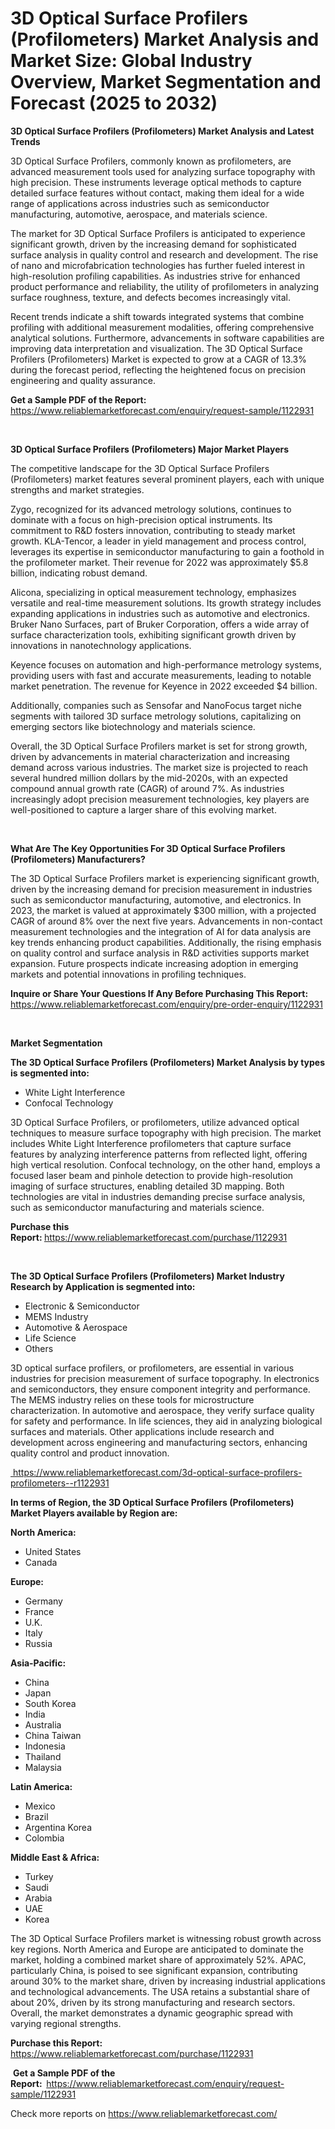 <p><h1>3D Optical Surface Profilers (Profilometers) Market Analysis and Market Size: Global Industry Overview, Market Segmentation and Forecast (2025 to 2032)</h1></p><p><strong>3D Optical Surface Profilers (Profilometers) Market Analysis and Latest Trends</strong></p>
<p><p>3D Optical Surface Profilers, commonly known as profilometers, are advanced measurement tools used for analyzing surface topography with high precision. These instruments leverage optical methods to capture detailed surface features without contact, making them ideal for a wide range of applications across industries such as semiconductor manufacturing, automotive, aerospace, and materials science. </p><p>The market for 3D Optical Surface Profilers is anticipated to experience significant growth, driven by the increasing demand for sophisticated surface analysis in quality control and research and development. The rise of nano and microfabrication technologies has further fueled interest in high-resolution profiling capabilities. As industries strive for enhanced product performance and reliability, the utility of profilometers in analyzing surface roughness, texture, and defects becomes increasingly vital.</p><p>Recent trends indicate a shift towards integrated systems that combine profiling with additional measurement modalities, offering comprehensive analytical solutions. Furthermore, advancements in software capabilities are improving data interpretation and visualization. The 3D Optical Surface Profilers (Profilometers) Market is expected to grow at a CAGR of 13.3% during the forecast period, reflecting the heightened focus on precision engineering and quality assurance.</p></p>
<p><strong>Get a Sample PDF of the Report:&nbsp;</strong> <a href="https://www.reliablemarketforecast.com/enquiry/request-sample/1122931?utm_campaign=2202&utm_medium=2&utm_source=Github&utm_content=ia&utm_term=03032025&utm_id=3d-optical-surface-profilers-profilometers">https://www.reliablemarketforecast.com/enquiry/request-sample/1122931</a></p>
<p>&nbsp;</p>
<p><strong>3D Optical Surface Profilers (Profilometers) Major Market Players</strong></p>
<p><p>The competitive landscape for the 3D Optical Surface Profilers (Profilometers) market features several prominent players, each with unique strengths and market strategies. </p><p>Zygo, recognized for its advanced metrology solutions, continues to dominate with a focus on high-precision optical instruments. Its commitment to R&D fosters innovation, contributing to steady market growth. KLA-Tencor, a leader in yield management and process control, leverages its expertise in semiconductor manufacturing to gain a foothold in the profilometer market. Their revenue for 2022 was approximately $5.8 billion, indicating robust demand.</p><p>Alicona, specializing in optical measurement technology, emphasizes versatile and real-time measurement solutions. Its growth strategy includes expanding applications in industries such as automotive and electronics. Bruker Nano Surfaces, part of Bruker Corporation, offers a wide array of surface characterization tools, exhibiting significant growth driven by innovations in nanotechnology applications.</p><p>Keyence focuses on automation and high-performance metrology systems, providing users with fast and accurate measurements, leading to notable market penetration. The revenue for Keyence in 2022 exceeded $4 billion. </p><p>Additionally, companies such as Sensofar and NanoFocus target niche segments with tailored 3D surface metrology solutions, capitalizing on emerging sectors like biotechnology and materials science. </p><p>Overall, the 3D Optical Surface Profilers market is set for strong growth, driven by advancements in material characterization and increasing demand across various industries. The market size is projected to reach several hundred million dollars by the mid-2020s, with an expected compound annual growth rate (CAGR) of around 7%. As industries increasingly adopt precision measurement technologies, key players are well-positioned to capture a larger share of this evolving market.</p></p>
<p>&nbsp;</p>
<p><strong>What Are The Key Opportunities For 3D Optical Surface Profilers (Profilometers) Manufacturers?</strong></p>
<p><p>The 3D Optical Surface Profilers market is experiencing significant growth, driven by the increasing demand for precision measurement in industries such as semiconductor manufacturing, automotive, and electronics. In 2023, the market is valued at approximately $300 million, with a projected CAGR of around 8% over the next five years. Advancements in non-contact measurement technologies and the integration of AI for data analysis are key trends enhancing product capabilities. Additionally, the rising emphasis on quality control and surface analysis in R&D activities supports market expansion. Future prospects indicate increasing adoption in emerging markets and potential innovations in profiling techniques.</p></p>
<p><strong>Inquire or Share Your Questions If Any Before Purchasing This Report:</strong> <a href="https://www.reliablemarketforecast.com/enquiry/pre-order-enquiry/1122931?utm_campaign=2202&utm_medium=2&utm_source=Github&utm_content=ia&utm_term=03032025&utm_id=3d-optical-surface-profilers-profilometers">https://www.reliablemarketforecast.com/enquiry/pre-order-enquiry/1122931</a></p>
<p>&nbsp;</p>
<p><strong>Market Segmentation</strong></p>
<p><strong>The 3D Optical Surface Profilers (Profilometers) Market Analysis by types is segmented into:</strong></p>
<p><ul><li>White Light Interference</li><li>Confocal Technology</li></ul></p>
<p><p>3D Optical Surface Profilers, or profilometers, utilize advanced optical techniques to measure surface topography with high precision. The market includes White Light Interference profilometers that capture surface features by analyzing interference patterns from reflected light, offering high vertical resolution. Confocal technology, on the other hand, employs a focused laser beam and pinhole detection to provide high-resolution imaging of surface structures, enabling detailed 3D mapping. Both technologies are vital in industries demanding precise surface analysis, such as semiconductor manufacturing and materials science.</p></p>
<p><strong>Purchase this Report:&nbsp;</strong><a href="https://www.reliablemarketforecast.com/purchase/1122931?utm_campaign=2202&utm_medium=2&utm_source=Github&utm_content=ia&utm_term=03032025&utm_id=3d-optical-surface-profilers-profilometers">https://www.reliablemarketforecast.com/purchase/1122931</a></p>
<p>&nbsp;</p>
<p><strong>The 3D Optical Surface Profilers (Profilometers) Market Industry Research by Application is segmented into:</strong></p>
<p><ul><li>Electronic & Semiconductor</li><li>MEMS Industry</li><li>Automotive & Aerospace</li><li>Life Science</li><li>Others</li></ul></p>
<p><p>3D optical surface profilers, or profilometers, are essential in various industries for precision measurement of surface topography. In electronics and semiconductors, they ensure component integrity and performance. The MEMS industry relies on these tools for microstructure characterization. In automotive and aerospace, they verify surface quality for safety and performance. In life sciences, they aid in analyzing biological surfaces and materials. Other applications include research and development across engineering and manufacturing sectors, enhancing quality control and product innovation.</p></p>
<p><a href="https://www.reliablemarketforecast.com/3d-optical-surface-profilers-profilometers--r1122931?utm_campaign=2202&utm_medium=2&utm_source=Github&utm_content=ia&utm_term=03032025&utm_id=3d-optical-surface-profilers-profilometers">&nbsp;https://www.reliablemarketforecast.com/3d-optical-surface-profilers-profilometers--r1122931</a></p>
<p><strong>In terms of Region, the 3D Optical Surface Profilers (Profilometers) Market Players available by Region are:</strong></p>
<p>
    <p> <strong> North America: </strong>
        <ul>
            <li>United States</li>
            <li>Canada</li>
        </ul>
        </p> 
    <p> <strong> Europe: </strong>
        <ul>
            <li>Germany</li>
            <li>France</li>
            <li>U.K.</li>
            <li>Italy</li>
            <li>Russia</li>
        </ul>
        </p> 
    <p> <strong> Asia-Pacific: </strong>
        <ul>
            <li>China</li>
            <li>Japan</li>
            <li>South Korea</li>
            <li>India</li>
            <li>Australia</li>
            <li>China Taiwan</li>
            <li>Indonesia</li>
            <li>Thailand</li>
            <li>Malaysia</li>
        </ul>
        </p> 
    <p> <strong> Latin America: </strong>
        <ul>
            <li>Mexico</li>
            <li>Brazil</li>
            <li>Argentina Korea</li>
            <li>Colombia</li>
        </ul>
        </p> 
    <p> <strong> Middle East & Africa: </strong>
        <ul>
            <li>Turkey</li>
            <li>Saudi</li>
            <li>Arabia</li>
            <li>UAE</li>
            <li>Korea</li>
        </ul>
    </p>
    </p>
<p><p>The 3D Optical Surface Profilers market is witnessing robust growth across key regions. North America and Europe are anticipated to dominate the market, holding a combined market share of approximately 52%. APAC, particularly China, is poised to see significant expansion, contributing around 30% to the market share, driven by increasing industrial applications and technological advancements. The USA retains a substantial share of about 20%, driven by its strong manufacturing and research sectors. Overall, the market demonstrates a dynamic geographic spread with varying regional strengths.</p></p>
<p><strong>Purchase this Report: </strong><a href="https://www.reliablemarketforecast.com/purchase/1122931?utm_campaign=2202&utm_medium=2&utm_source=Github&utm_content=ia&utm_term=03032025&utm_id=3d-optical-surface-profilers-profilometers">https://www.reliablemarketforecast.com/purchase/1122931</a></p>
<p>&nbsp;<strong>Get a Sample PDF of the Report:&nbsp;&nbsp;</strong><a href="https://www.reliablemarketforecast.com/enquiry/request-sample/1122931?utm_campaign=2202&utm_medium=2&utm_source=Github&utm_content=ia&utm_term=03032025&utm_id=3d-optical-surface-profilers-profilometers">https://www.reliablemarketforecast.com/enquiry/request-sample/1122931</a></p>
<p><strong></strong></p>
<p>Check more reports on <a href="https://www.reliablemarketforecast.com/?utm_campaign=2202&utm_medium=2&utm_source=Github&utm_content=ia&utm_term=03032025&utm_id=3d-optical-surface-profilers-profilometers">https://www.reliablemarketforecast.com/</a></p>